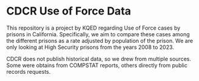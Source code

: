 # CDCR Use of Force Data

This repository is a project by KQED regarding Use of Force cases by prisons in California. Specifically, we aim to compare these cases among the different prisons as a rate adjusted by population of the prison. We are only looking at High Security prisons from the years 2008 to 2023. 

CDCR does not publish historical data, so we drew from multiple sources. Some were obtains from COMPSTAT reports, others directly from public records requests. 




